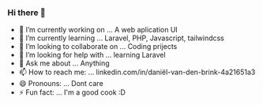 ### Hi there 👋

<!--
**danieljunek15/danieljunek15** is a ✨ _special_ ✨ repository because its `README.md` (this file) appears on your GitHub profile.

Here are some ideas to get you started:
 -->
- 🔭 I’m currently working on ... A web aplication UI 
- 🌱 I’m currently learning ... Laravel, PHP, Javascript, tailwindcss
- 👯 I’m looking to collaborate on ... Coding prijects
- 🤔 I’m looking for help with ... learning Laravel
- 💬 Ask me about ... Anything
- 📫 How to reach me: ... linkedin.com/in/daniël-van-den-brink-4a21651a3
- 😄 Pronouns: ... Dont care
- ⚡ Fun fact: ... I'm a good cook :D


